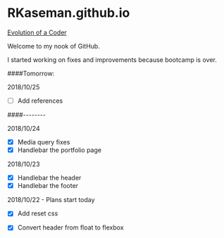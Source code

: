 # RKaseman.github.io

[Evolution of a Coder](https://rkaseman.github.io/)

Welcome to my nook of GitHub.

I started working on fixes and improvements because bootcamp is over.

####Tomorrow:

2018/10/25
- [ ] Add references

####--------

2018/10/24
- [x] Media query fixes
- [x] Handlebar the portfolio page

2018/10/23
- [x] Handlebar the header
- [x] Handlebar the footer

2018/10/22 - Plans start today
- [x] Add reset css
- [x] Convert header from float to flexbox

